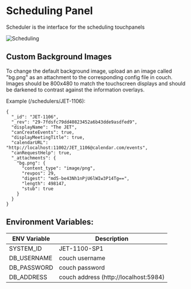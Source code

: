 # Scheduling Panel
Scheduler is the interface for the scheduling touchpanels

![Scheduling](https://github.com/user-attachments/assets/d005fc59-0259-4b43-818e-e637c39a5902)

## Custom Background Images
To change the default background image, upload an an image called "bg.png" as an attachment to the corresponding config file in couch. Images should be 800x480 to match the touchscreen displays and should be darkened to contrast against the information overlays.

Example (/schedulers/JET-1106):
```
{
  "_id": "JET-1106",
  "_rev": "29-7fdsfc79dd40823452a6b43dde9asdfed9",
  "displayName": "The JET",
  "canCreateEvents": true,
  "displayMeetingTitle": true,
  "calendarURL": "http://localhost:11002/JET_1106@calendar.com/events",
  "canRequestHelp": true,
  "_attachments": {
    "bg.png": {
      "content_type": "image/png",
      "revpos": 29,
      "digest": "md5-be43Nh1nPjU6lWIw3P14Tg==",
      "length": 498147,
      "stub": true
    }
  }
}
```
## Environment Variables:
| ENV Variable | Description                           |
|--------------|---------------------------------------|
|   SYSTEM_ID  |             JET-1100-SP1              |
|  DB_USERNAME |             couch username            |
|  DB_PASSWORD |             couch password            |
| DB_ADDRESS   | couch address (http://localhost:5984) |
